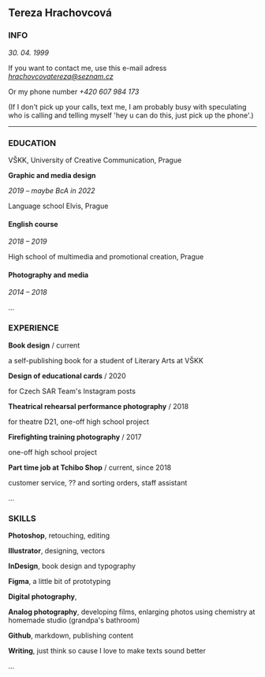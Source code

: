 ## Tereza Hrachovcová

### INFO

*30. 04. 1999*

If you want to contact me, use this e-mail adress *hrachovcovatereza@seznam.cz*

Or my phone number *+420 607 984 173*

(If I don't pick up your calls, text me, I am probably busy with speculating who is calling and telling myself 'hey u can do this, just pick up the phone'.)

---

### EDUCATION

VŠKK, University of Creative Communication, Prague

**Graphic and media design**

*2019 – maybe BcA in 2022*

Language school Elvis, Prague
#### English course
*2018 – 2019*

High school of multimedia and promotional creation, Prague

#### Photography and media

*2014 – 2018*

...

### EXPERIENCE

**Book design** / current

a self-publishing book for a student of Literary Arts at VŠKK

**Design of educational cards** / 2020

for Czech SAR Team's Instagram posts

**Theatrical rehearsal performance photography** / 2018

for theatre D21, one-off high school project

**Firefighting training photography** / 2017

one-off high school project

**Part time job at Tchibo Shop** / current, since 2018

customer service, ?? and sorting orders, staff assistant

...

### SKILLS

**Photoshop**, retouching, editing

**Illustrator**, designing, vectors

**InDesign**, book design and typography

**Figma**, a little bit of prototyping

**Digital photography**, 

**Analog photography**, developing films, enlarging photos using chemistry at homemade studio (grandpa's bathroom)

**Github**, markdown, publishing content

**Writing**, just think so cause I love to make texts sound better

...






